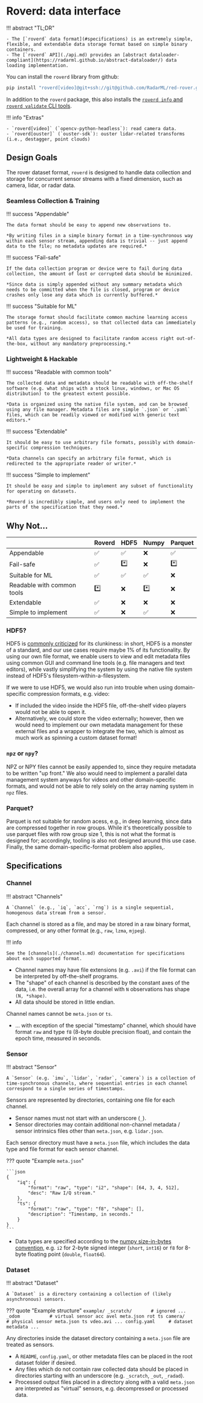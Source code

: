 # Roverd: data interface

!!! abstract "TL;DR"

    - The [`roverd` data format](#specifications) is an extremely simple, flexible, and extendable data storage format based on simple binary containers.
    - The [`roverd` API](./api.md) provides an [abstract dataloader-compliant](https://radarml.github.io/abstract-dataloader/) data loading implementation.

You can install the `roverd` library from github:
```sh
pip install "roverd[video]@git+ssh://git@github.com/RadarML/red-rover.git#subdirectory=format"
```
In addition to the `roverd` package, this also installs the [`roverd info` and `roverd validate` CLI tools](./cli.md).

!!! info "Extras"

    - `roverd[video]` (`opencv-python-headless`): read camera data.
    - `roverd[ouster]` (`ouster-sdk`): ouster lidar-related transforms (i.e., destagger, point clouds)

## Design Goals

The rover dataset format, `roverd` is designed to handle data collection and storage for concurrent sensor streams with a fixed dimension, such as camera, lidar, or radar data.

### Seamless Collection & Training

!!! success "Appendable"

    The data format should be easy to append new observations to.

    *By writing files in a simple binary format in a time-synchronous way within each sensor stream, appending data is trivial -- just append data to the file; no metadata updates are required.*

!!! success "Fail-safe"

    If the data collection program or device were to fail during data collection, the amount of lost or corrupted data should be minimized.

    *Since data is simply appended without any summary metadata which needs to be committed when the file is closed, program or device crashes only lose any data which is currently buffered.*

!!! success "Suitable for ML"

    The storage format should facilitate common machine learning access patterns (e.g., random access), so that collected data can immediately be used for training.

    *All data types are designed to facilitate random access right out-of-the-box, without any mandatory preprocessing.*

### Lightweight & Hackable 

!!! success "Readable with common tools"

    The collected data and metadata should be readable with off-the-shelf software (e.g. what ships with a stock linux, windows, or Mac OS distribution) to the greatest extent possible.

    *Data is organized using the native file system, and can be browsed using any file manager. Metadata files are simple `.json` or `.yaml` files, which can be readily viewed or modified with generic text editors.*

!!! success "Extendable"

    It should be easy to use arbitrary file formats, possibly with domain-specific compression techniques.

    *Data channels can specify an arbitrary file format, which is redirected to the appropriate reader or writer.*

!!! success "Simple to implement"

    It should be easy and simple to implement any subset of functionality for operating on datasets.

    *Roverd is incredibly simple, and users only need to implement the parts of the specification that they need.*

## Why Not...

|                            | Roverd | HDF5 | Numpy | Parquet | 
| -------------------------- | -------- | ---- | ----------- | ------- |
| Appendable                 | :white_check_mark: | :white_check_mark: | :x: | :white_check_mark: |
| Fail-safe                  | :white_check_mark: | :asterisk: | :x: | :asterisk: |
| Suitable for ML            | :white_check_mark: | :white_check_mark: | :white_check_mark: | :x: |
| Readable with common tools | :asterisk: | :x: | :asterisk: | :x: |
| Extendable                 | :white_check_mark: | :x: | :x: | :x: |
| Simple to implement        | :white_check_mark: | :x: | :white_check_mark: | :x: |


### HDF5?

HDF5 is [commonly criticized](https://cyrille.rossant.net/moving-away-hdf5/) for its clunkiness: in short, HDF5 is a monster of a standard, and our use cases require maybe 1% of its functionality. By using our own file format, we enable users to view and edit metadata files using common GUI and command line tools (e.g. file managers and text editors), while vastly simplifying the system by using the native file system instead of HDF5's filesystem-within-a-filesystem.

If we were to use HDF5, we would also run into trouble when using domain-specific compression formats, e.g. video:

- If included the video inside the HDF5 file, off-the-shelf video players would not be able to open it.
- Alternatively, we could store the video externally; however, then we would need to implement our own metadata management for these external files and a wrapper to integrate the two, which is almost as much work as spinning a custom dataset format!

### `npz` or `npy`?

NPZ or NPY files cannot be easily appended to, since they require metadata to be written "up front." We also would need to implement a parallel data management system anyways for videos and other domain-specific formats, and would not be able to rely solely on the array naming system in `npz` files.

### Parquet?

Parquet is not suitable for random acess, e.g., in deep learning, since data are compressed together in row groups. While it's theoretically possible to use parquet files with row group size 1, this is not what the format is designed for; accordingly, tooling is also not designed around this use case. Finally, the same domain-specific-format problem also applies,.

## Specifications

### Channel

!!! abstract "Channels"

    A `Channel` (e.g., `iq`, `acc`, `rng`) is a single sequential, homogenous data stream from a sensor.

Each channel is stored as a file, and may be stored in a raw binary format, compressed, or any other format (e.g., `raw`, `lzma`, `mjpeg`).

!!! info

    See the [channels](./channels.md) documentation for specifications about each supported format.

- Channel names may have file extensions (e.g. `.avi`) if the file format can be interpreted by off-the-shelf programs.
- The "shape" of each channel is described by the constant axes of the data, i.e. the overall array for a channel with `N` observations has shape `(N, *shape)`.
- All data should be stored in little endian.

Channel names cannot be `meta.json` or `ts`.

- ... with exception of the special "timestamp" channel, which should have format `raw` and type `f8` (8-byte double precision float), and contain the epoch time, measured in seconds.

### Sensor

!!! abstract "Sensor"

    A `Sensor` (e.g. `imu`, `lidar`, `radar`, `camera`) is a collection of time-synchronous channels, where sequential entries in each channel correspond to a single series of timestamps.

Sensors are represented by directories, containing one file for each channel.

- Sensor names must not start with an underscore (`_`).
- Sensor directories may contain additional non-channel metadata / sensor intrinsics files other than `meta.json`, e.g. `lidar.json`.

Each sensor directory must have a `meta.json` file, which includes the data type and file format for each sensor channel.

??? quote "Example `meta.json`"

    ```json
    {
        "iq": {
            "format": "raw", "type": "i2", "shape": [64, 3, 4, 512],
            "desc": "Raw I/Q stream."
        },
        "ts": {
            "format": "raw", "type": "f8", "shape": [],
            "description": "Timestamp, in seconds."
        }
    }
    ```
- Data types are specified according to the [numpy size-in-bytes convention](https://numpy.org/doc/stable/reference/arrays.dtypes.html), e.g. `i2` for 2-byte signed integer (`short`, `int16`) or `f8` for 8-byte floating point (`double`, `float64`).


### Dataset

!!! abstract "Dataset"

    A `Dataset` is a directory containing a collection of (likely asynchronous) sensors.

??? quote "Example structure"
    ```
    example/
        _scratch/       # ignored
            ...
        _odom           # virtual sensor
            acc
            avel
            meta.json
            rot
            ts
        camera/         # physical sensor
            meta.json
            ts
            vdeo.avi
        ...
        config.yaml     # dataset metadata
        ...
    ```

Any directories inside the dataset directory containing a `meta.json` file are treated as sensors.

- A `README`, `config.yaml`, or other metadata files can be placed in the root dataset folder if desired.
- Any files which do not contain raw collected data should be placed in directories starting with an underscore (e.g. `_scratch`, `_out`, `_radad`).
- Processed output files placed in a directory along with a valid `meta.json` are interpreted as "virtual" sensors, e.g. decompressed or processed data.
